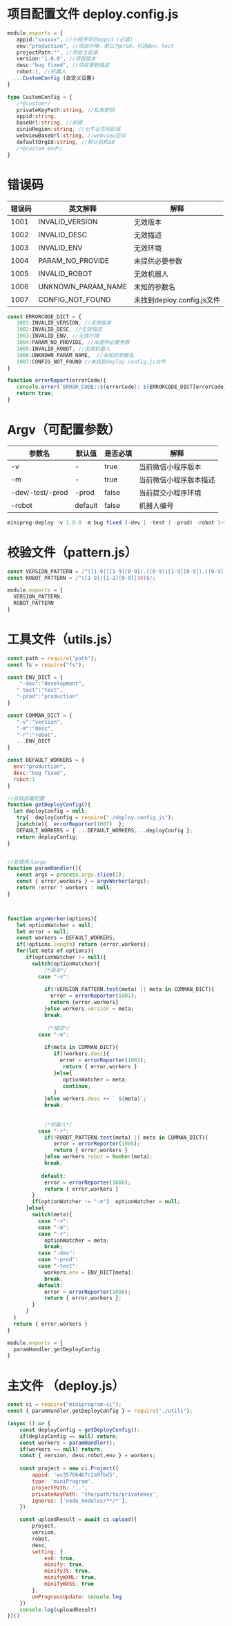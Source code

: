 # 项目配置文件 deploy.config.js

```ts
module.exports = {
   appid:"xxxxxx", //小程序项目appid (必填)
   env:"production", //项目环境，默认为prod，可选dev，test
   projectPath:"", //项目主目录
   version:"1.0.0", //项目版本
   desc:"bug fixed", //项目更新描述
   robot:1, //机器人
  ...CustomConfig (自定义设置)
}

type CustomConfig = {
   /*@custom*/
   privateKeyPath:string, //私有密钥
   appid:string, 
   baseUrl:string, //前缀
   qiniuRegion:string, //七牛云空间区域
   webviewBaseUrl:string, //webview空间
   defaultOrgId:string, //默认机构id
   /*@custom end*/
} 
```

# 错误码

| 错误码 | 英文解释           | 解释                       |
| ------ | ------------------ | -------------------------- |
| 1001   | INVALID_VERSION    | 无效版本                   |
| 1002   | INVALID_DESC       | 无效描述                   |
| 1003   | INVALID_ENV        | 无效环境                   |
| 1004   | PARAM_NO_PROVIDE   | 未提供必要参数             |
| 1005   | INVALID_ROBOT      | 无效机器人                 |
| 1006   | UNKNOWN_PARAM_NAME | 未知的参数名               |
| 1007   | CONFIG_NOT_FOUND   | 未找到deploy.config.js文件 |

```js
const ERRORCODE_DICT = {
   1001:INVALID_VERSION, //无效版本
   1002:INVALID_DESC, //无效描述
   1003:INVALID_ENV, //无效环境
   1004:PARAM_NO_PROVIDE, //未提供必要参数
   1005:INVALID_ROBOT, //无效机器人
   1006:UNKNOWN_PARAM_NAME,  //未知的参数名
   1007:CONFIG_NOT_FOUND //未找到deploy.config.js文件
}

function errorReport(errorCode){
   console.error(`ERROR_CODE::${errorCode}: ${ERRORCODE_DICT[errorCode]}`);
   return true;
}
```

# Argv（可配置参数）

| 参数名           | 默认值  | 是否必填 | 解释                   |
| ---------------- | ------- | -------- | ---------------------- |
| -v               | -       | true     | 当前微信小程序版本     |
| -m               | -       | true     | 当前微信小程序版本描述 |
| -dev/-test/-prod | -prod   | false    | 当前提交小程序环境     |
| -robot           | default | false    | 机器人编号             |

```js
miniprog-deploy -v 1.0.0 -m bug fixed (-dev | -test | -prod) -robot 1~30
```

# 校验文件（pattern.js）

```js
const VERSION_PATTERN = /^([1-9]|[1-9][0-9]).([0-9]|[1-9][0-9]).([0-9]|[1-9][0-9])$/;
const ROBOT_PATTERN = /^([1-9]|[1-2][0-9]|30)$/;

module.exports = {
  VERSION_PATTERN,
  ROBOT_PATTERN
}
```

# 工具文件（utils.js）

```js
const path = require("path");
const fs = require("fs");

const ENV_DICT = {
    "-dev":"development",
   "-test":"test",
   "-prod":"production"
}

const COMMAN_DICT = {
   "-v":"version",
   "-m":"desc",
   "-r":"rebot",
   ...ENV_DICT
}

const DEFAULT_WORKERS = {
  env:"production",
  desc:"bug fixed",
  robot:1
}

//获取部署配置
function getDeployConfig(){
  let deployConfig = null;
   try{  deployConfig = require("./deploy.config.js"); 
   }catch(e){  errorReporter(1007)  };
   DEFAULT_WORKERS = { ...DEFAULT_WORKERS,...deployConfig };
   return deployConfig;
}


//处理传入args
function paramHandler(){
   const args = process.argv.slice(2);
   const { error,workers } = argvWorker(args);
   return !error ? workers : null;
}



function argvWorker(options){
   let optionWatcher = null;
   let error = null;
   const workers = DEFAULT_WORKERS;
   if(!options.length) return {error,workers};
   for(let meta of options){
      if(optionWatcher != null){
        switch(optionWatcher){
            /*版本*/
          case "-v":
            
            if(!VERSION_PATTERN.test(meta) || meta in COMMAN_DICT){
              error = errorReporter(1001);
              return {error,workers}
            }else workers.version = meta;
            break;
            
             /*描述*/
          case "-m":
            
            if(meta in COMMAN_DICT){
               if(!workers.desc){
                 error = errorReporter(1002);
                  return { error,workers }
               }else{
                  optionWatcher = meta;
                  continue;
               }
            }else workers.desc += ` ${meta}`;
            break;
            
            
            /*机器人*/
          case "-r":
            if(!ROBOT_PATTERN.test(meta) || meta in COMMAN_DICT){
               error = errorReporter(1005);
               return { error,workers }
            }else workers.robot = Number(meta);
            break;
            
           default:
            error = errorReporter(1006);
            return { error,workers }
        }
        if(optionWatcher != "-m")  optionWatcher = null;
      }else{
        switch(meta){
          case "-v":
          case "-m":
          case "-r":
            optionWatcher = meta;
            break;
          case "-dev":
          case "-prod":
          case "-test":
            workers.env = ENV_DICT[meta];
            break;
          default:
            error = errorReporter(1006);
            return { error,workers };
        }
      }
  }
  return { error,workers }
}

module.exports = {
  paramHandler,getDeployConfig
}

```

# 主文件 （deploy.js）

```js
const ci = require("miniprogram-ci");
const { paramHandler,getDeployConfig } = require("./utils");

(async () => {
    const deployConfig = getDeployConfig();
    if(deployConfig == null) return;
    const workers = paramHandler();
    if(workers == null) return;
    const { version, desc,robot,env } = workers;
  
    const project = new ci.Project({
        appid: 'wx357664b7c2a9fbd5',
        type: 'miniProgram',
        projectPath: '..',
        privateKeyPath: 'the/path/to/privatekey',
        ignores: ['node_modules/**/*'],
    })

    const uploadResult = await ci.upload({
        project,
        version,
        robot,
        desc,
        setting: {
            es6: true,
            minify: true,
            minifyJS: true,
            minifyWXML: true,
            minifyWXSS: true
        },
        onProgressUpdate: console.log
    })
    console.log(uploadResult)
})()
```



